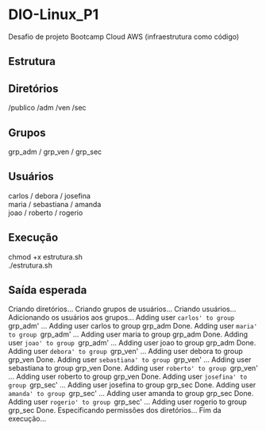 # DIO-Linux_P1
Desafio de projeto Bootcamp Cloud AWS (infraestrutura como código)

## Estrutura

## Diretórios
/publico /adm /ven /sec

## Grupos
grp_adm / grp_ven / grp_sec

## Usuários
carlos / debora     / josefina  
maria  / sebastiana / amanda  
joao   / roberto    / rogerio  

## Execução
chmod +x estrutura.sh  
./estrutura.sh

## Saída esperada
Criando diretórios...
Criando grupos de usuários...
Criando usuários...
Adicionando os usuários aos grupos...
Adding user `carlos' to group `grp_adm' ...
Adding user carlos to group grp_adm
Done.
Adding user `maria' to group `grp_adm' ...
Adding user maria to group grp_adm
Done.
Adding user `joao' to group `grp_adm' ...
Adding user joao to group grp_adm
Done.
Adding user `debora' to group `grp_ven' ...
Adding user debora to group grp_ven
Done.
Adding user `sebastiana' to group `grp_ven' ...
Adding user sebastiana to group grp_ven
Done.
Adding user `roberto' to group `grp_ven' ...
Adding user roberto to group grp_ven
Done.
Adding user `josefina' to group `grp_sec' ...
Adding user josefina to group grp_sec
Done.
Adding user `amanda' to group `grp_sec' ...
Adding user amanda to group grp_sec
Done.
Adding user `rogerio' to group `grp_sec' ...
Adding user rogerio to group grp_sec
Done.
Especificando permissões dos diretórios...
Fim da execução...
